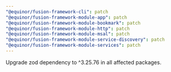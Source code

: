 ```yaml
---
"@equinor/fusion-framework-cli": patch
"@equinor/fusion-framework-module-app": patch
"@equinor/fusion-framework-module-bookmark": patch
"@equinor/fusion-framework-module-http": patch
"@equinor/fusion-framework-module-msal": patch
"@equinor/fusion-framework-module-service-discovery": patch
"@equinor/fusion-framework-module-services": patch
---
```


Upgrade zod dependency to ^3.25.76 in all affected packages.